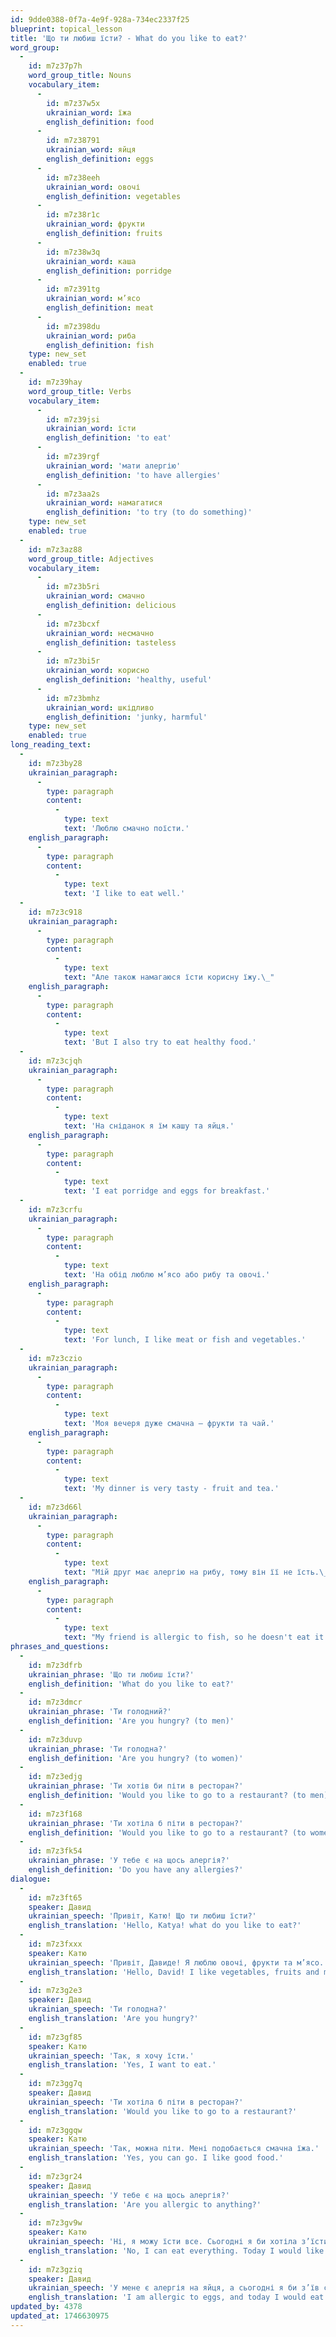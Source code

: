 ```yaml
---
id: 9dde0388-0f7a-4e9f-928a-734ec2337f25
blueprint: topical_lesson
title: 'Що ти любиш їсти? - What do you like to eat?'
word_group:
  -
    id: m7z37p7h
    word_group_title: Nouns
    vocabulary_item:
      -
        id: m7z37w5x
        ukrainian_word: їжа
        english_definition: food
      -
        id: m7z38791
        ukrainian_word: яйця
        english_definition: eggs
      -
        id: m7z38eeh
        ukrainian_word: овочі
        english_definition: vegetables
      -
        id: m7z38r1c
        ukrainian_word: фрукти
        english_definition: fruits
      -
        id: m7z38w3q
        ukrainian_word: каша
        english_definition: porridge
      -
        id: m7z391tg
        ukrainian_word: м’ясо
        english_definition: meat
      -
        id: m7z398du
        ukrainian_word: риба
        english_definition: fish
    type: new_set
    enabled: true
  -
    id: m7z39hay
    word_group_title: Verbs
    vocabulary_item:
      -
        id: m7z39jsi
        ukrainian_word: їсти
        english_definition: 'to eat'
      -
        id: m7z39rgf
        ukrainian_word: 'мати алергію'
        english_definition: 'to have allergies'
      -
        id: m7z3aa2s
        ukrainian_word: намагатися
        english_definition: 'to try (to do something)'
    type: new_set
    enabled: true
  -
    id: m7z3az88
    word_group_title: Adjectives
    vocabulary_item:
      -
        id: m7z3b5ri
        ukrainian_word: смачно
        english_definition: delicious
      -
        id: m7z3bcxf
        ukrainian_word: несмачно
        english_definition: tasteless
      -
        id: m7z3bi5r
        ukrainian_word: корисно
        english_definition: 'healthy, useful'
      -
        id: m7z3bmhz
        ukrainian_word: шкідливо
        english_definition: 'junky, harmful'
    type: new_set
    enabled: true
long_reading_text:
  -
    id: m7z3by28
    ukrainian_paragraph:
      -
        type: paragraph
        content:
          -
            type: text
            text: 'Люблю смачно поїсти.'
    english_paragraph:
      -
        type: paragraph
        content:
          -
            type: text
            text: 'I like to eat well.'
  -
    id: m7z3c918
    ukrainian_paragraph:
      -
        type: paragraph
        content:
          -
            type: text
            text: "Але також намагаюся їсти корисну їжу.\_"
    english_paragraph:
      -
        type: paragraph
        content:
          -
            type: text
            text: 'But I also try to eat healthy food.'
  -
    id: m7z3cjqh
    ukrainian_paragraph:
      -
        type: paragraph
        content:
          -
            type: text
            text: 'На сніданок я їм кашу та яйця.'
    english_paragraph:
      -
        type: paragraph
        content:
          -
            type: text
            text: 'I eat porridge and eggs for breakfast.'
  -
    id: m7z3crfu
    ukrainian_paragraph:
      -
        type: paragraph
        content:
          -
            type: text
            text: 'На обід люблю м’ясо або рибу та овочі.'
    english_paragraph:
      -
        type: paragraph
        content:
          -
            type: text
            text: 'For lunch, I like meat or fish and vegetables.'
  -
    id: m7z3czio
    ukrainian_paragraph:
      -
        type: paragraph
        content:
          -
            type: text
            text: 'Моя вечеря дуже смачна – фрукти та чай.'
    english_paragraph:
      -
        type: paragraph
        content:
          -
            type: text
            text: 'My dinner is very tasty - fruit and tea.'
  -
    id: m7z3d66l
    ukrainian_paragraph:
      -
        type: paragraph
        content:
          -
            type: text
            text: "Мій друг має алергію на рибу, тому він її не їсть.\_"
    english_paragraph:
      -
        type: paragraph
        content:
          -
            type: text
            text: "My friend is allergic to fish, so he doesn't eat it."
phrases_and_questions:
  -
    id: m7z3dfrb
    ukrainian_phrase: 'Що ти любиш їсти?'
    english_definition: 'What do you like to eat?'
  -
    id: m7z3dmcr
    ukrainian_phrase: 'Ти голодний?'
    english_definition: 'Are you hungry? (to men)'
  -
    id: m7z3duvp
    ukrainian_phrase: 'Ти голодна?'
    english_definition: 'Are you hungry? (to women)'
  -
    id: m7z3edjg
    ukrainian_phrase: 'Ти хотів би піти в ресторан?'
    english_definition: 'Would you like to go to a restaurant? (to men)'
  -
    id: m7z3f168
    ukrainian_phrase: 'Ти хотіла б піти в ресторан?'
    english_definition: 'Would you like to go to a restaurant? (to women)'
  -
    id: m7z3fk54
    ukrainian_phrase: 'У тебе є на щось алергія?'
    english_definition: 'Do you have any allergies?'
dialogue:
  -
    id: m7z3ft65
    speaker: Давид
    ukrainian_speech: 'Привіт, Катю! Що ти любиш їсти?'
    english_translation: 'Hello, Katya! what do you like to eat?'
  -
    id: m7z3fxxx
    speaker: Катю
    ukrainian_speech: 'Привіт, Давиде! Я люблю овочі, фрукти та м’ясо.'
    english_translation: 'Hello, David! I like vegetables, fruits and meat.'
  -
    id: m7z3g2e3
    speaker: Давид
    ukrainian_speech: 'Ти голодна?'
    english_translation: 'Are you hungry?'
  -
    id: m7z3gf85
    speaker: Катю
    ukrainian_speech: 'Так, я хочу їсти.'
    english_translation: 'Yes, I want to eat.'
  -
    id: m7z3gg7q
    speaker: Давид
    ukrainian_speech: 'Ти хотіла б піти в ресторан?'
    english_translation: 'Would you like to go to a restaurant?'
  -
    id: m7z3ggqw
    speaker: Катю
    ukrainian_speech: 'Так, можна піти. Мені подобається смачна їжа.'
    english_translation: 'Yes, you can go. I like good food.'
  -
    id: m7z3gr24
    speaker: Давид
    ukrainian_speech: 'У тебе є на щось алергія?'
    english_translation: 'Are you allergic to anything?'
  -
    id: m7z3gv9w
    speaker: Катю
    ukrainian_speech: 'Ні, я можу їсти все. Сьогодні я би хотіла з’їсти риби. А ти?'
    english_translation: 'No, I can eat everything. Today I would like to eat fish. And you?'
  -
    id: m7z3gziq
    speaker: Давид
    ukrainian_speech: 'У мене є алергія на яйця, а сьогодні я би з’їв салату та м’яса. Ходімо!'
    english_translation: 'I am allergic to eggs, and today I would eat salad and meat. Come!'
updated_by: 4378
updated_at: 1746630975
---
```

